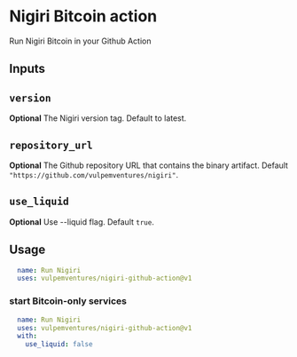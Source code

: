 # Nigiri Bitcoin action

Run Nigiri Bitcoin in your Github Action

## Inputs

## `version`

**Optional** The Nigiri version tag. Default to latest.

## `repository_url`

**Optional** The Github repository URL that contains the binary artifact. Default `"https://github.com/vulpemventures/nigiri"`.

## `use_liquid`

**Optional** Use --liquid flag. Default `true`.


## Usage

```yml
  name: Run Nigiri
  uses: vulpemventures/nigiri-github-action@v1
```

### start Bitcoin-only services

```yml
  name: Run Nigiri
  uses: vulpemventures/nigiri-github-action@v1
  with:
    use_liquid: false
```

